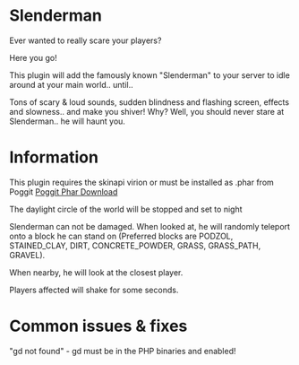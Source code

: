 # Slenderman
Ever wanted to really scare your players?

Here you go!

This plugin will add the famously known "Slenderman" to your server to idle around at your main world.. until..

Tons of scary & loud sounds, sudden blindness and flashing screen, effects and slowness.. and make you shiver! Why? Well, you should never stare at Slenderman.. he will haunt you.


# Information
This plugin requires the skinapi virion or must be installed as .phar from Poggit
[Poggit Phar Download](https://poggit.pmmp.io/ci/thebigsmileXD/Slenderman/~)

The daylight circle of the world will be stopped and set to night

Slenderman can not be damaged. When looked at, he will randomly teleport onto a block he can stand on (Preferred blocks are PODZOL, STAINED_CLAY, DIRT, CONCRETE_POWDER, GRASS, GRASS_PATH, GRAVEL).

When nearby, he will look at the closest player.

Players affected will shake for some seconds.

# Common issues & fixes
"gd not found" - gd must be in the PHP binaries and enabled! 
